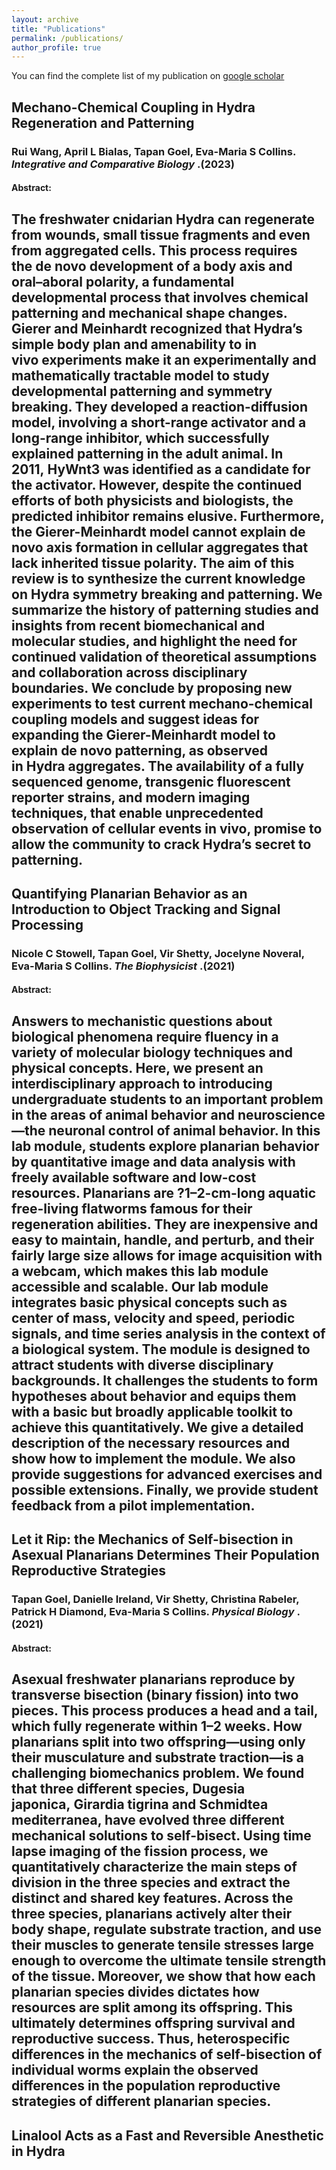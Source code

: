 ```yaml
---
layout: archive
title: "Publications"
permalink: /publications/
author_profile: true
---
```


You can find the complete list of my publication on [google scholar](https://scholar.google.com/citations?user=563V9eQAAAAJ&hl=en&oi=ao)

## Mechano-Chemical Coupling in Hydra Regeneration and Patterning 
### Rui Wang, April L Bialas, Tapan Goel, Eva-Maria S Collins. _Integrative and Comparative Biology_ .(2023)
#### Abstract:
The freshwater cnidarian Hydra can regenerate from wounds, small tissue fragments and even from aggregated cells. This process requires the de novo development of a body axis and oral–aboral polarity, a fundamental developmental process that involves chemical patterning and mechanical shape changes. Gierer and Meinhardt recognized that Hydra’s simple body plan and amenability to in vivo experiments make it an experimentally and mathematically tractable model to study developmental patterning and symmetry breaking. They developed a reaction-diffusion model, involving a short-range activator and a long-range inhibitor, which successfully explained patterning in the adult animal. In 2011, HyWnt3 was identified as a candidate for the activator. However, despite the continued efforts of both physicists and biologists, the predicted inhibitor remains elusive. Furthermore, the Gierer-Meinhardt model cannot explain de novo axis formation in cellular aggregates that lack inherited tissue polarity. The aim of this review is to synthesize the current knowledge on Hydra symmetry breaking and patterning. We summarize the history of patterning studies and insights from recent biomechanical and molecular studies, and highlight the need for continued validation of theoretical assumptions and collaboration across disciplinary boundaries. We conclude by proposing new experiments to test current mechano-chemical coupling models and suggest ideas for expanding the Gierer-Meinhardt model to explain de novo patterning, as observed in Hydra aggregates. The availability of a fully sequenced genome, transgenic fluorescent reporter strains, and modern imaging techniques, that enable unprecedented observation of cellular events in vivo, promise to allow the community to crack Hydra’s secret to patterning.
---

## Quantifying Planarian Behavior as an Introduction to Object Tracking and Signal Processing
### Nicole C Stowell, Tapan Goel, Vir Shetty, Jocelyne Noveral, Eva-Maria S Collins. _The Biophysicist_ .(2021)
#### Abstract:
Answers to mechanistic questions about biological phenomena require fluency in a variety of molecular biology techniques and physical concepts. Here, we present an interdisciplinary approach to introducing undergraduate students to an important problem in the areas of animal behavior and neuroscience—the neuronal control of animal behavior. In this lab module, students explore planarian behavior by quantitative image and data analysis with freely available software and low-cost resources. Planarians are ?1–2-cm-long aquatic free-living flatworms famous for their regeneration abilities. They are inexpensive and easy to maintain, handle, and perturb, and their fairly large size allows for image acquisition with a webcam, which makes this lab module accessible and scalable. Our lab module integrates basic physical concepts such as center of mass, velocity and speed, periodic signals, and time series analysis in the context of a biological system. The module is designed to attract students with diverse disciplinary backgrounds. It challenges the students to form hypotheses about behavior and equips them with a basic but broadly applicable toolkit to achieve this quantitatively. We give a detailed description of the necessary resources and show how to implement the module. We also provide suggestions for advanced exercises and possible extensions. Finally, we provide student feedback from a pilot implementation.
---

## Let it Rip: the Mechanics of Self-bisection in Asexual Planarians Determines Their Population Reproductive Strategies
### Tapan Goel, Danielle Ireland, Vir Shetty, Christina Rabeler, Patrick H Diamond, Eva-Maria S Collins. _Physical Biology_ .(2021)
#### Abstract:
Asexual freshwater planarians reproduce by transverse bisection (binary fission) into two pieces. This process produces a head and a tail, which fully regenerate within 1–2 weeks. How planarians split into two offspring—using only their musculature and substrate traction—is a challenging biomechanics problem. We found that three different species, Dugesia japonica, Girardia tigrina and Schmidtea mediterranea, have evolved three different mechanical solutions to self-bisect. Using time lapse imaging of the fission process, we quantitatively characterize the main steps of division in the three species and extract the distinct and shared key features. Across the three species, planarians actively alter their body shape, regulate substrate traction, and use their muscles to generate tensile stresses large enough to overcome the ultimate tensile strength of the tissue. Moreover, we show that how each planarian species divides dictates how resources are split among its offspring. This ultimately determines offspring survival and reproductive success. Thus, heterospecific differences in the mechanics of self-bisection of individual worms explain the observed differences in the population reproductive strategies of different planarian species.
---

## Linalool Acts as a Fast and Reversible Anesthetic in Hydra






